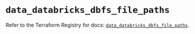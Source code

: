 # `data_databricks_dbfs_file_paths`

Refer to the Terraform Registry for docs: [`data_databricks_dbfs_file_paths`](https://registry.terraform.io/providers/databricks/databricks/1.79.1/docs/data-sources/dbfs_file_paths).
